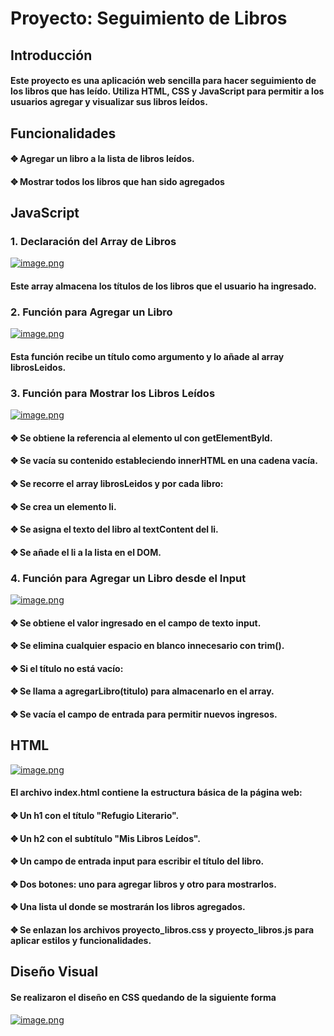 # Proyecto: Seguimiento de Libros

## Introducción

#### Este proyecto es una aplicación web sencilla para hacer seguimiento de los libros que has leído. Utiliza HTML, CSS y JavaScript para permitir a los usuarios agregar y visualizar sus libros leídos.

## Funcionalidades
#### ✥ Agregar un libro a la lista de libros leídos.
#### ✥ Mostrar todos los libros que han sido agregados

## JavaScript
### 1. Declaración del Array de Libros
[![image.png](https://i.postimg.cc/XY4pGwHw/image.png)](https://postimg.cc/JGY1SBWn)
#### Este array almacena los títulos de los libros que el usuario ha ingresado.

### 2. Función para Agregar un Libro
[![image.png](https://i.postimg.cc/Pq8WKbHP/image.png)](https://postimg.cc/t1pn4xYj)
#### Esta función recibe un título como argumento y lo añade al array librosLeidos.

### 3. Función para Mostrar los Libros Leídos
[![image.png](https://i.postimg.cc/pd4pG3CH/image.png)](https://postimg.cc/Y4NrjnTn)
#### ✥ Se obtiene la referencia al elemento ul con getElementById.
#### ✥ Se vacía su contenido estableciendo innerHTML en una cadena vacía.
#### ✥ Se recorre el array librosLeidos y por cada libro:
#### ✥ Se crea un elemento li.
#### ✥ Se asigna el texto del libro al textContent del li.
#### ✥ Se añade el li a la lista en el DOM.

### 4. Función para Agregar un Libro desde el Input
[![image.png](https://i.postimg.cc/1zJLyZTk/image.png)](https://postimg.cc/gwLMK1Gs)
#### ✥ Se obtiene el valor ingresado en el campo de texto input.
#### ✥ Se elimina cualquier espacio en blanco innecesario con trim().
#### ✥ Si el título no está vacío:
#### ✥ Se llama a agregarLibro(titulo) para almacenarlo en el array.
#### ✥ Se vacía el campo de entrada para permitir nuevos ingresos.

## HTML
[![image.png](https://i.postimg.cc/6QtfY2HK/image.png)](https://postimg.cc/pmcjdTbc)
#### El archivo index.html contiene la estructura básica de la página web:
#### ✥ Un h1 con el título "Refugio Literario".
#### ✥ Un h2 con el subtítulo "Mis Libros Leídos".
#### ✥ Un campo de entrada input para escribir el título del libro.
#### ✥ Dos botones: uno para agregar libros y otro para mostrarlos.
#### ✥ Una lista ul donde se mostrarán los libros agregados.
#### ✥ Se enlazan los archivos proyecto_libros.css y proyecto_libros.js para aplicar estilos y funcionalidades.

## Diseño Visual
#### Se realizaron el diseño en CSS quedando de la siguiente forma
[![image.png](https://i.postimg.cc/qvS9Cc01/image.png)](https://postimg.cc/68VHkv8Z)
